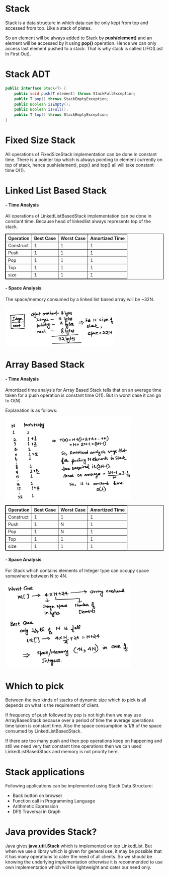 # Stack

Stack is a data structure in which data can be only kept from top and accessed from top. Like a stack of plates. 

So an element will be always added to Stack by **push(element)** and an element will be accessed by it using **pop()** operation. Hence we can only access last element pushed to a stack. That is why stack is called LIFO(Last In First Out).

# Stack ADT

```Java
public interface Stack<T> {
	public void push(T element) throws StackFullException;
	public T pop() throws StackEmptyException;
	public Boolean isEmpty();
	public Boolean isFull();
	public T top() throws StackEmptyException;
}
```
# Fixed Size Stack

All operations of FixedSizeStack implementation can be done in constant time. There is a pointer top which is always pointing to element currently on top of stack, hence push(element), pop() and top() all will take constant time O(1).

# Linked List Based Stack

#### - Time Analysis
All operations of LinkedListBasedStack implementation can be done in constant time. Because head of linkedlist always represents top of the stack.

<table style='border: 1px black solid; border-collapse: collapse'>
	<tr>
		<th style='border: 1px black solid'>Operation</th>
		<th style='border: 1px black solid'>Best Case</th>
		<th style='border: 1px black solid'>Worst Case</th>
		<th style='border: 1px black solid'>Amortized Time</th></tr>
	<tr>
	<tr>
		<td style='border: 1px black solid'>Construct</td>
		<td style='border: 1px black solid'>1</td>
		<td style='border: 1px black solid'>1</td>
		<td style='border: 1px black solid'>1</td>
	</tr>
	<tr>
		<td style='border: 1px black solid'>Push</td>
		<td style='border: 1px black solid'>1</td>
		<td style='border: 1px black solid'>1</td>
		<td style='border: 1px black solid'>1</td>
	</tr>
	<tr>
		<td style='border: 1px black solid'>Pop</td>
		<td style='border: 1px black solid'>1</td>
		<td style='border: 1px black solid'>1</td>
		<td style='border: 1px black solid'>1</td>
	</tr>
	<tr>
		<td style='border: 1px black solid'>Top</td>
		<td style='border: 1px black solid'>1</td>
		<td style='border: 1px black solid'>1</td>
		<td style='border: 1px black solid'>1</td>
	</tr>
	<tr>
		<td style='border: 1px black solid'>size</td>
		<td style='border: 1px black solid'>1</td>
		<td style='border: 1px black solid'>1</td>
		<td style='border: 1px black solid'>1</td>
	</tr>
</table>		

#### - Space Analysis

The space/memory consumed by a linked list based array will be ~32N. 

<p align="left">
  <img src="img/linkedlistbasedstack_mem.png" width="350" title="hover text">
</p>

# Array Based Stack

#### - Time Analysis

Amortized time analysis for Array Based Stack tells that on an average time taken for a push operation is constant time O(1). But in worst case it can go to O(N). 

Explanation is as follows:

<p align="left">
  <img src="img/arraybasedstack_tn.png" width="400" title="hover text">
</p>


<table style='border: 1px black solid; border-collapse: collapse'>
	<tr>
		<th style='border: 1px black solid'>Operation</th>
		<th style='border: 1px black solid'>Best Case</th>
		<th style='border: 1px black solid'>Worst Case</th>
		<th style='border: 1px black solid'>Amortized Time</th></tr>
	<tr>
	<tr>
		<td style='border: 1px black solid'>Construct</td>
		<td style='border: 1px black solid'>1</td>
		<td style='border: 1px black solid'>1</td>
		<td style='border: 1px black solid'>1</td>
	</tr>
	<tr>
		<td style='border: 1px black solid'>Push</td>
		<td style='border: 1px black solid'>1</td>
		<td style='border: 1px black solid'>N</td>
		<td style='border: 1px black solid'>1</td>
	</tr>
	<tr>
		<td style='border: 1px black solid'>Pop</td>
		<td style='border: 1px black solid'>1</td>
		<td style='border: 1px black solid'>N</td>
		<td style='border: 1px black solid'>1</td>
	</tr>
	<tr>
		<td style='border: 1px black solid'>Top</td>
		<td style='border: 1px black solid'>1</td>
		<td style='border: 1px black solid'>1</td>
		<td style='border: 1px black solid'>1</td>
	</tr>
	<tr>
		<td style='border: 1px black solid'>size</td>
		<td style='border: 1px black solid'>1</td>
		<td style='border: 1px black solid'>1</td>
		<td style='border: 1px black solid'>1</td>
	</tr>
</table>								

#### - Space Analysis

For Stack which contains elements of Integer type can occupy space somewhere between N to 4N.

<p align="left">
  <img src="img/arraybasedstack_mem.png" width="400" title="hover text">
</p>

# Which to pick

Between the two kinds of stacks of dynamic size which to pick is all depends on what is the requirement of client. 

If frequency of push followed by pop is not high then we may use ArrayBasedStack because over a period of time the average operations time taken is constant time. Also the space consumption is 1/8 of the space consumed by LinkedListBasedStack.

If there are too many push and then pop operations keep on happening and still we need very fast constant time operations then we can used LinkedListBasedStack and memory is not priority here. 

# Stack applications

Following applications can be implemented using Stack Data Structure:

- Back button on browser
- Function call in Programming Language
- Arithmetic Expression
- DFS Traversal in Graph

# Java provides Stack?

Java gives **java.util.Stack** which is implemented on top LinkedList. But when we use a libray which is given for general use, it may be possible that it has many operations to cater the need of all clients. So we should be knowing the underlying implementation otherwise it is recommended to use own implementation which will be lightweight and cater our need only.
   
